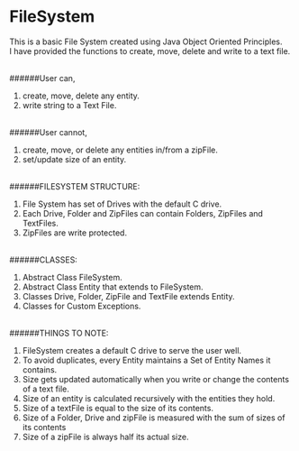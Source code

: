 # FileSystem
This is a basic File System created using Java Object Oriented Principles. <br />
I have provided the functions to create, move, delete and write to a text file.<br /><br />

######User can,<br />
1. create, move, delete any entity.<br />
2. write string to a Text File.<br /><br />

######User cannot,<br />
1. create, move, or delete any entities in/from a zipFile.<br />
2. set/update size of an entity.<br /><br />

######FILESYSTEM STRUCTURE: <br />
1. File System has set of Drives with the default C drive.<br />
2. Each Drive, Folder and ZipFiles can contain Folders, ZipFiles and TextFiles.<br />
3. ZipFiles are write protected.<br /><br />


######CLASSES:<br />
1. Abstract Class FileSystem.<br />
2. Abstract Class Entity that extends to FileSystem.<br />
3. Classes Drive, Folder, ZipFile and TextFile extends Entity.<br />
4. Classes for Custom Exceptions.<br /><br />

######THINGS TO NOTE:<br />
1. FileSystem creates a default C drive to serve the user well.<br />
2. To avoid duplicates, every Entity maintains a Set of Entity Names it contains.<br />
3. Size gets updated automatically when you write or change the contents of a text file.<br />
4. Size of an entity is calculated recursively with the entities they hold.<br />
5. Size of a textFile is equal to the size of its contents.<br />
6. Size of a Folder, Drive and zipFile is measured with the sum of sizes of its contents<br />
7. Size of a zipFile is always half its actual size.<br /><br />





